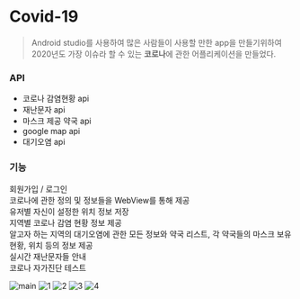# Covid-19

>Android studio를 사용하여 많은 사람들이 사용할 만한 app을 만들기위하여<br/>2020년도 가장 이슈라 할 수 있는 **코로나**에 관한 어플리케이션을 만들었다.

### API
* 코로나 감염현황 api
* 재난문자 api
* 마스크 제공 약국 api
* google map api
* 대기오염 api

### 기능
 회원가입 / 로그인<br/>
 코로나에 관한 정의 및 정보들을 WebView를 통해 제공<br/>
 유저별 자신이 설정한 위치 정보 저장<br/>
 지역별 코로나 감염 현황 정보 제공<br/>
 알고자 하는 지역의 대기오염에 관한 모든 정보와 약국 리스트, 각 약국들의 마스크 보유 현황, 위치 등의 정보 제공<br/>
 실시간 재난문자들 안내<br/>
 코로나 자가진단 테스트<br/>







![main](https://user-images.githubusercontent.com/65699860/88385222-e9646900-cde8-11ea-9486-2b516f78140c.png)
![1](https://user-images.githubusercontent.com/65699860/88385227-ea959600-cde8-11ea-94bc-f945bbf633ec.png)
![2](https://user-images.githubusercontent.com/65699860/88385230-ebc6c300-cde8-11ea-8294-b137043f17f8.png)
![3](https://user-images.githubusercontent.com/65699860/88385232-ecf7f000-cde8-11ea-82ed-488b19c08d59.png)
![4](https://user-images.githubusercontent.com/65699860/88385235-ee291d00-cde8-11ea-89c4-fff13528fc24.png)
